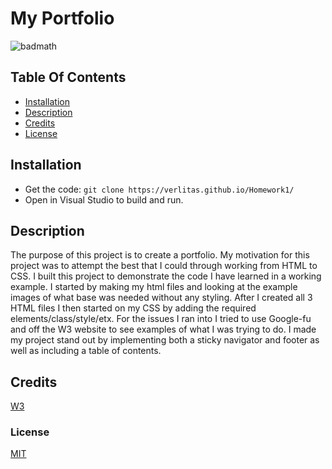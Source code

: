# My Portfolio
![badmath](https://img.shields.io/github/languages/top/nielsenjared/badmath)

## Table Of Contents
* [Installation](#installation)
* [Description](#description)
* [Credits](#credits)
* [License](#license)

## Installation
* Get the code:
```git clone https://verlitas.github.io/Homework1/```
* Open in Visual Studio to build and run.

## Description
The purpose of this project is to create a portfolio. My motivation for this project was to attempt the best that I could through working from HTML to CSS. I built this project to demonstrate the code I have learned in a working example. I started by making my html files and looking at the example images of what base was needed without any styling. After I created all 3 HTML files I then started on my CSS by adding the required elements/class/style/etx. For the issues I ran into I tried to use Google-fu and off the W3 website to see examples of what I was trying to do. I made my project stand out by implementing both a sticky navigator and footer as well as including a table of contents. 

## Credits
[W3](https://www.w3schools.com/default.asp)

### License
[MIT](https://choosealicense.com/licenses/mit/)
